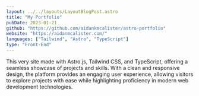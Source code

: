 ```yaml
---
layout: ../../layouts/LayoutBlogPost.astro
title: "My Portfolio"
pubDate: 2023-01-21
github: "https://github.com/aidankmcalister/astro-portfolio"
website: "https://aidanmcalister.com/"
languages: ["Tailwind", "Astro", "TypeScript"]
type: "Front-End"
---
```


This very site made with Astro.js, Tailwind CSS, and TypeScript, offering a seamless showcase of projects and skills. With a clean and responsive design, the platform provides an engaging user experience, allowing visitors to explore projects with ease while highlighting proficiency in modern web development technologies.
